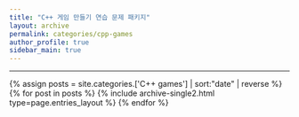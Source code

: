 ```yaml
---
title: "C++ 게임 만들기 연습 문제 패키지"
layout: archive
permalink: categories/cpp-games
author_profile: true
sidebar_main: true
---
```


<!-- 공백이 포함되어 있는 카테고리 이름의 경우 site.categories.['a b c'] 이런식으로! -->

***

{% assign posts = site.categories.['C++ games'] | sort:"date" | reverse %}
{% for post in posts %} {% include archive-single2.html type=page.entries_layout %} {% endfor %}
